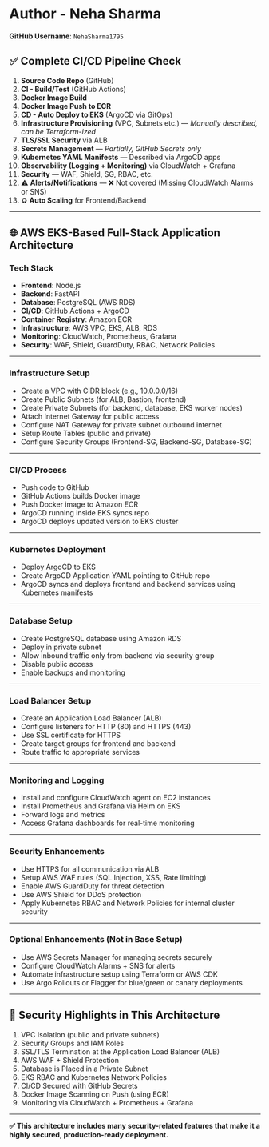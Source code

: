 # Author - Neha Sharma  
**GitHub Username**: `NehaSharma1795`  

## ✅ Complete CI/CD Pipeline Check

1. **Source Code Repo** (GitHub)  
2. **CI - Build/Test** (GitHub Actions)  
3. **Docker Image Build**  
4. **Docker Image Push to ECR**  
5. **CD - Auto Deploy to EKS** (ArgoCD via GitOps)  
6. **Infrastructure Provisioning** (VPC, Subnets etc.) — *Manually described, can be Terraform-ized*  
7. **TLS/SSL Security** via ALB  
8. **Secrets Management** — *Partially, GitHub Secrets only*  
9. **Kubernetes YAML Manifests** — Described via ArgoCD apps  
10. **Observability (Logging + Monitoring)** via CloudWatch + Grafana  
11. **Security** — WAF, Shield, SG, RBAC, etc.  
12. ⚠️ **Alerts/Notifications** — ❌ Not covered (Missing CloudWatch Alarms or SNS)  
13. ♻️ **Auto Scaling** for Frontend/Backend  

---

## 🌐 AWS EKS-Based Full-Stack Application Architecture

### Tech Stack

- **Frontend**: Node.js  
- **Backend**: FastAPI  
- **Database**: PostgreSQL (AWS RDS)  
- **CI/CD**: GitHub Actions + ArgoCD  
- **Container Registry**: Amazon ECR  
- **Infrastructure**: AWS VPC, EKS, ALB, RDS  
- **Monitoring**: CloudWatch, Prometheus, Grafana  
- **Security**: WAF, Shield, GuardDuty, RBAC, Network Policies  

---

### Infrastructure Setup

- Create a VPC with CIDR block (e.g., 10.0.0.0/16)  
- Create Public Subnets (for ALB, Bastion, frontend)  
- Create Private Subnets (for backend, database, EKS worker nodes)  
- Attach Internet Gateway for public access  
- Configure NAT Gateway for private subnet outbound internet  
- Setup Route Tables (public and private)  
- Configure Security Groups (Frontend-SG, Backend-SG, Database-SG)  

---

### CI/CD Process

- Push code to GitHub  
- GitHub Actions builds Docker image  
- Push Docker image to Amazon ECR  
- ArgoCD running inside EKS syncs repo  
- ArgoCD deploys updated version to EKS cluster  

---

### Kubernetes Deployment

- Deploy ArgoCD to EKS  
- Create ArgoCD Application YAML pointing to GitHub repo  
- ArgoCD syncs and deploys frontend and backend services using Kubernetes manifests  

---

### Database Setup

- Create PostgreSQL database using Amazon RDS  
- Deploy in private subnet  
- Allow inbound traffic only from backend via security group  
- Disable public access  
- Enable backups and monitoring  

---

### Load Balancer Setup

- Create an Application Load Balancer (ALB)  
- Configure listeners for HTTP (80) and HTTPS (443)  
- Use SSL certificate for HTTPS  
- Create target groups for frontend and backend  
- Route traffic to appropriate services  

---

### Monitoring and Logging

- Install and configure CloudWatch agent on EC2 instances  
- Install Prometheus and Grafana via Helm on EKS  
- Forward logs and metrics  
- Access Grafana dashboards for real-time monitoring  

---

### Security Enhancements

- Use HTTPS for all communication via ALB  
- Setup AWS WAF rules (SQL Injection, XSS, Rate limiting)  
- Enable AWS GuardDuty for threat detection  
- Use AWS Shield for DDoS protection  
- Apply Kubernetes RBAC and Network Policies for internal cluster security  

---

### Optional Enhancements (Not in Base Setup)

- Use AWS Secrets Manager for managing secrets securely  
- Configure CloudWatch Alarms + SNS for alerts  
- Automate infrastructure setup using Terraform or AWS CDK  
- Use Argo Rollouts or Flagger for blue/green or canary deployments  

---

## 🔐 Security Highlights in This Architecture

1. VPC Isolation (public and private subnets)  
2. Security Groups and IAM Roles  
3. SSL/TLS Termination at the Application Load Balancer (ALB)  
4. AWS WAF + Shield Protection  
5. Database is Placed in a Private Subnet  
6. EKS RBAC and Kubernetes Network Policies  
7. CI/CD Secured with GitHub Secrets  
8. Docker Image Scanning on Push (using ECR)  
9. Monitoring via CloudWatch + Prometheus + Grafana  

---

**✅ This architecture includes many security-related features that make it a highly secured, production-ready deployment.**
